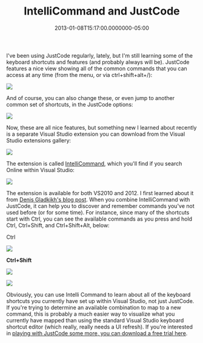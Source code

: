 ﻿---
title: IntelliCommand and JustCode
date: "2013-01-08T15:17:00.0000000-05:00"
description: "I've been using JustCode regularly, lately, but I'm still learning some of the keyboard shortcuts and features (and probably always will be). JustCode features a nice view showing all of the common commands that you can access at any time (from the menu, or via ctrl+shift+alt+/):"
featuredImage: /img/intelli.png
---

I've been using JustCode regularly, lately, but I'm still learning some of the keyboard shortcuts and features (and probably always will be). JustCode features a nice view showing all of the common commands that you can access at any time (from the menu, or via ctrl+shift+alt+/):

![](/img/intelli.png)

And of course, you can also change these, or even jump to another common set of shortcuts, in the JustCode options:

![](/img/shortcuts.png)

Now, these are all nice features, but something new I learned about recently is a separate Visual Studio extension you can download from the Visual Studio extensions gallery:

![](/img/tools.png)

The extension is called [IntelliCommand](http://visualstudiogallery.msdn.microsoft.com/83f59659-abc1-4bfa-9779-42f687af0481), which you'll find if you search Online within Visual Studio:

![](/img/intelli-command.png)

The extension is available for both VS2010 and 2012. I first learned about it from [Denis Gladkikh's blog post](http://outcoldman.com/en/blog/show/326). When you combine IntelliCommand with JustCode, it can help you to discover and remember commands you've not used before (or for some time). For instance, since many of the shortcuts start with Ctrl, you can see the available commands as you press and hold Ctrl, Ctrl+Shift, and Ctrl+Shift+Alt, below:

Ctrl

![](/img/ctrl.png)

**Ctrl+Shift**

![](/img/ctrl-shift.png)

![](/img/ctrl-shift-alt.png)

Obviously, you can use Intelli Command to learn about all of the keyboard shortcuts you currently have set up within Visual Studio, not just JustCode. If you're trying to determine an available combination to map to a new command, this is probably a much easier way to visualize what you currently have mapped than using the standard Visual Studio keyboard shortcut editor (which really, really needs a UI refresh). If you're interested in [playing with JustCode some more, you can download a free trial here](http://www.telerik.com/products/justcode.aspx).

